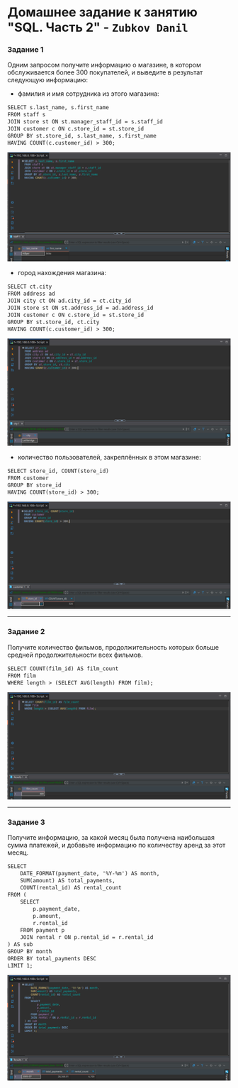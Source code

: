 # Домашнее задание к занятию "SQL. Часть 2" - `Zubkov Danil`

### Задание 1
Одним запросом получите информацию о магазине, в котором обслуживается более 300 покупателей, и выведите в результат следующую информацию:<br>
- фамилия и имя сотрудника из этого магазина:
```
SELECT s.last_name, s.first_name
FROM staff s
JOIN store st ON st.manager_staff_id = s.staff_id
JOIN customer c ON c.store_id = st.store_id
GROUP BY st.store_id, s.last_name, s.first_name
HAVING COUNT(c.customer_id) > 300;
```
![SQL1-1](https://github.com/DoctorZub/netology_homeworks/blob/main/img/SQL-1-1.png)

- город нахождения магазина:
```
SELECT ct.city
FROM address ad
JOIN city ct ON ad.city_id = ct.city_id
JOIN store st ON st.address_id = ad.address_id
JOIN customer c ON c.store_id = st.store_id
GROUP BY st.store_id, ct.city
HAVING COUNT(c.customer_id) > 300;
```
![SQL1-2](https://github.com/DoctorZub/netology_homeworks/blob/main/img/SQL-1-2.png)

- количество пользователей, закреплённых в этом магазине:
```
SELECT store_id, COUNT(store_id)
FROM customer
GROUP BY store_id
HAVING COUNT(store_id) > 300;
```
![SQL1-3](https://github.com/DoctorZub/netology_homeworks/blob/main/img/SQL-1-3.png)

---

### Задание 2
Получите количество фильмов, продолжительность которых больше средней продолжительности всех фильмов.
```
SELECT COUNT(film_id) AS film_count
FROM film
WHERE length > (SELECT AVG(length) FROM film);
```
![SQL2](https://github.com/DoctorZub/netology_homeworks/blob/main/img/SQL-2.png)

---

### Задание 3
Получите информацию, за какой месяц была получена наибольшая сумма платежей, и добавьте информацию по количеству аренд за этот месяц.
```
SELECT 
    DATE_FORMAT(payment_date, '%Y-%m') AS month,
    SUM(amount) AS total_payments,
    COUNT(rental_id) AS rental_count
FROM (
    SELECT 
        p.payment_date,
        p.amount,
        r.rental_id
    FROM payment p
    JOIN rental r ON p.rental_id = r.rental_id
) AS sub
GROUP BY month
ORDER BY total_payments DESC
LIMIT 1;
```
![SQL3](https://github.com/DoctorZub/netology_homeworks/blob/main/img/SQL-3.png)
